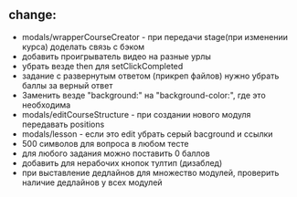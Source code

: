 ## change:

-   modals/wrapperCourseCreator - при передачи stage(при изменении курса) доделать связь с бэком
-   добавить проигрыватель видео на разные урлы
-   убрать везде then для setClickCompleted
-   задание с развернутым ответом (прикреп файлов) нужно убрать баллы за верный ответ
-   Заменить везде "background:" на "background-color:", где это необходима
-   modals/editCourseStructure - при создании нового модуля передавать positions
-   modals/lesson - если это edit убрать серый bacground и ссылки
-   500 символов для вопроса в любом тесте
-   для любого задания можно поставить 0 баллов
-   добавить для нерабочих кнопок тултип (дизаблед)
-   при выставление дедлайнов для множество модулей, проверить наличие дедлайнов у всех модулей
